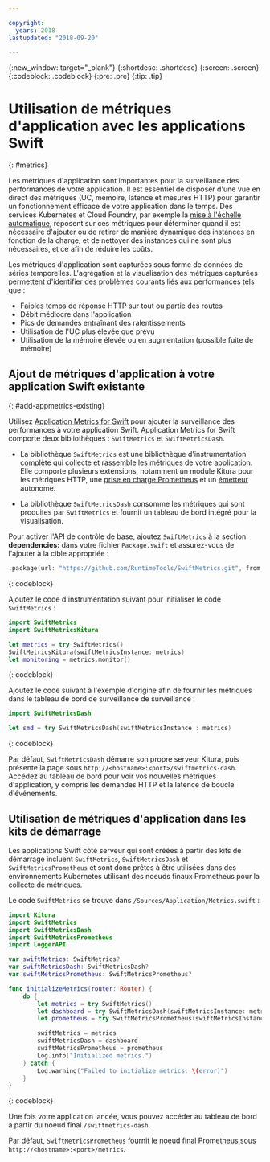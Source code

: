 ```yaml
---

copyright:
  years: 2018
lastupdated: "2018-09-20"

---
```


{:new_window: target="_blank"}
{:shortdesc: .shortdesc}
{:screen: .screen}
{:codeblock: .codeblock}
{:pre: .pre}
{:tip: .tip}

# Utilisation de métriques d'application avec les applications Swift
{: #metrics}

Les métriques d'application sont importantes pour la surveillance des performances de votre application. Il est essentiel de disposer d'une vue en direct des métriques (UC, mémoire, latence et mesures HTTP) pour garantir un fonctionnement efficace de votre application dans le temps. Des services Kubernetes et Cloud Foundry, par exemple la [mise à l'échelle automatique](/docs/services/Auto-Scaling/index.html), reposent sur ces métriques pour déterminer quand il est nécessaire d'ajouter ou de retirer de manière dynamique des instances en fonction de la charge, et de nettoyer des instances qui ne sont plus nécessaires, et ce afin de réduire les coûts.

Les métriques d'application sont capturées sous forme de données de séries temporelles. L'agrégation et la visualisation des métriques capturées permettent d'identifier des problèmes courants liés aux performances tels que :

* Faibles temps de réponse HTTP sur tout ou partie des routes
* Débit médiocre dans l'application 
* Pics de demandes entraînant des ralentissements
* Utilisation de l'UC plus élevée que prévu
* Utilisation de la mémoire élevée ou en augmentation (possible fuite de mémoire)

## Ajout de métriques d'application à votre application Swift existante
{: #add-appmetrics-existing}

Utilisez [Application Metrics for Swift](https://developer.ibm.com/swift/monitoring-diagnostics/application-metrics-for-swift/) pour ajouter la surveillance des performances à votre application Swift. Application Metrics for Swift comporte deux bibliothèques : `SwiftMetrics` et `SwiftMetricsDash`.

* La bibliothèque `SwiftMetrics` est une bibliothèque d'instrumentation complète qui collecte et rassemble les métriques de votre application. Elle comporte plusieurs extensions, notamment un module Kitura pour les métriques HTTP, une [prise en charge Prometheus](https://github.com/RuntimeTools/SwiftMetrics#prometheus-support) et un [émetteur](https://github.com/RuntimeTools/SwiftMetrics#application-metrics-for-swift-agent) autonome.

* La bibliothèque `SwiftMetricsDash` consomme les métriques qui sont produites par `SwiftMetrics` et fournit un tableau de bord intégré pour la visualisation.

Pour activer l'API de contrôle de base, ajoutez `SwiftMetrics` à la section **dependencies:** dans votre fichier `Package.swift` et assurez-vous de l'ajouter à la cible appropriée :
```swift
.package(url: "https://github.com/RuntimeTools/SwiftMetrics.git", from: "2.4.0")
```
{: codeblock}

Ajoutez le code d'instrumentation suivant pour initialiser le code `SwiftMetrics` :
```swift
import SwiftMetrics
import SwiftMetricsKitura

let metrics = try SwiftMetrics()
SwiftMetricsKitura(swiftMetricsInstance: metrics)
let monitoring = metrics.monitor()
```
{: codeblock}

Ajoutez le code suivant à l'exemple d'origine afin de fournir les métriques dans le tableau de bord de surveillance de surveillance :
```swift
import SwiftMetricsDash

let smd = try SwiftMetricsDash(swiftMetricsInstance : metrics)
```  
{: codeblock}

Par défaut, `SwiftMetricsDash` démarre son propre serveur Kitura, puis présente la page sous `http://<hostname>:<port>/swiftmetrics-dash`. Accédez au tableau de bord pour voir vos nouvelles métriques d'application, y compris les demandes HTTP et la latence de boucle d'événements.

## Utilisation de métriques d'application dans les kits de démarrage

Les applications Swift côté serveur qui sont créées à partir des kits de démarrage incluent `SwiftMetrics`, `SwiftMetricsDash` et `SwiftMetricsPrometheus` et sont donc prêtes à être utilisées dans des environnements Kubernetes utilisant des noeuds finaux Prometheus pour la collecte de métriques.

Le code `SwiftMetrics` se trouve dans `/Sources/Application/Metrics.swift` :
```swift
import Kitura
import SwiftMetrics
import SwiftMetricsDash
import SwiftMetricsPrometheus
import LoggerAPI

var swiftMetrics: SwiftMetrics?
var swiftMetricsDash: SwiftMetricsDash?
var swiftMetricsPrometheus: SwiftMetricsPrometheus?

func initializeMetrics(router: Router) {
    do {
        let metrics = try SwiftMetrics()
        let dashboard = try SwiftMetricsDash(swiftMetricsInstance: metrics, endpoint: router)
        let prometheus = try SwiftMetricsPrometheus(swiftMetricsInstance: metrics, endpoint: router)

        swiftMetrics = metrics
        swiftMetricsDash = dashboard
        swiftMetricsPrometheus = prometheus
        Log.info("Initialized metrics.")
    } catch {
        Log.warning("Failed to initialize metrics: \(error)")
    }
}
```
{: codeblock}

Une fois votre application lancée, vous pouvez accéder au tableau de bord à partir du noeud final `/swiftmetrics-dash`.

Par défaut, `SwiftMetricsPrometheus` fournit le [noeud final Prometheus](https://prometheus.io/) sous `http://<hostname>:<port>/metrics`.
